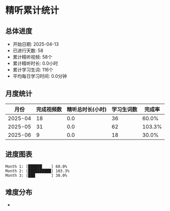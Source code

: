 # 精听累计统计

## 总体进度

- 开始日期: 2025-04-13
- 已进行天数: 58
- 累计精听视频: 58个
- 累计精听时长: 0.0小时
- 累计学习生词: 116个
- 平均每日学习时间: 0.0分钟

## 月度统计

| 月份 | 完成视频数 | 精听总时长(小时) | 学习生词数 | 完成率 |
|-----|-----------|----------------|----------|-------|
| 2025-04 | 18 | 0.0 | 36 | 60.0% |
| 2025-05 | 31 | 0.0 | 62 | 103.3% |
| 2025-06 | 9 | 0.0 | 18 | 30.0% |

## 进度图表

```
Month 1: [██████    ] 60.0%
Month 2: [██████████] 103.3%
Month 3: [███       ] 30.0%
```

## 难度分布

- [简单/中等/困难]: 58 (100.0%)